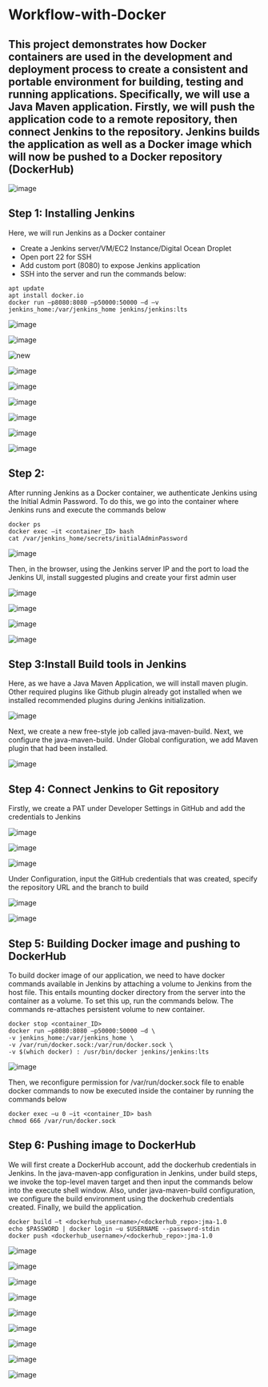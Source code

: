 # Workflow-with-Docker

## This project demonstrates how Docker containers are used in the development and deployment process to create a consistent and portable environment for building, testing and running applications. Specifically, we will use a Java Maven application. Firstly, we will push the application code to a remote repository, then connect Jenkins to the repository. Jenkins builds the application as well as a Docker image which will now be pushed to a Docker repository (DockerHub)

![image](https://github.com/kenchuks44/Workflow-with-Docker/assets/88329191/09077fa1-742a-43b9-8e51-588028c6f88d)

## Step 1: Installing Jenkins 
Here, we will run Jenkins as a Docker container 
-	Create a Jenkins server/VM/EC2 Instance/Digital Ocean Droplet
-	Open port 22 for SSH
-	Add custom port (8080) to expose Jenkins application
-	SSH into the server and run the commands below:
```
apt update
apt install docker.io
docker run –p8080:8080 –p50000:50000 –d –v jenkins_home:/var/jenkins_home jenkins/jenkins:lts
```
![image](https://github.com/kenchuks44/Workflow-with-Docker/assets/88329191/a07701dc-d158-4bd8-8b30-12685980aafd)

![image](https://github.com/kenchuks44/Workflow-with-Docker/assets/88329191/9a4e582e-0c45-4726-aeab-5049fec17775)

![new](https://github.com/kenchuks44/Workflow-with-Docker/assets/88329191/8776ee79-9888-49a9-96f6-0ed132f98f38)


![image](https://github.com/kenchuks44/Workflow-with-Docker/assets/88329191/68927897-a84d-4117-a99b-7cff29d0f5cf)

![image](https://github.com/kenchuks44/Workflow-with-Docker/assets/88329191/efab7380-d425-4666-9192-fabc4d6ad3a0)

![image](https://github.com/kenchuks44/Workflow-with-Docker/assets/88329191/ece15994-4e92-443c-a6e4-76f71054c73f)

![image](https://github.com/kenchuks44/Workflow-with-Docker/assets/88329191/c7cdc8bd-bff7-4d0d-9bfd-519fc2ae5a2e)

![image](https://github.com/kenchuks44/Workflow-with-Docker/assets/88329191/63d09427-c4a1-437d-a43f-72b45fa0728b)

![image](https://github.com/kenchuks44/Workflow-with-Docker/assets/88329191/82f784e6-aaa3-491c-9bb9-ce885c965851)

## Step 2: 
After running Jenkins as a Docker container, we authenticate Jenkins using the Initial Admin Password. To do this, we go into the container where Jenkins runs and execute the commands below
```
docker ps 
docker exec –it <container_ID> bash
cat /var/jenkins_home/secrets/initialAdminPassword
```
![image](https://github.com/kenchuks44/Workflow-with-Docker/assets/88329191/c5484d45-7ca0-45b5-8253-d42ecbaf991b)

Then, in the browser, using the Jenkins server IP and the port to load the Jenkins UI, install suggested plugins and create your first admin user

![image](https://github.com/kenchuks44/Workflow-with-Docker/assets/88329191/be81edb8-a02d-4e6d-8613-fb16d6313d8b)

![image](https://github.com/kenchuks44/Workflow-with-Docker/assets/88329191/8354df8f-c0dc-4ab6-a3c7-ca0062ed1aef)

![image](https://github.com/kenchuks44/Workflow-with-Docker/assets/88329191/037ad2a0-0b8e-4bd4-b74c-16d914d647e1)

![image](https://github.com/kenchuks44/Workflow-with-Docker/assets/88329191/397a02a4-18f8-4a2a-87e1-139fad5d6ecb)

## Step 3:Install Build tools in Jenkins 
Here, as we have a Java Maven Application, we will install maven plugin. Other required plugins like Github plugin already got installed when we installed recommended plugins during Jenkins initialization.

![image](https://github.com/kenchuks44/Workflow-with-Docker/assets/88329191/2f4fa804-b8b3-4518-b458-414e8ad3cf79)

Next, we create a new free-style job called java-maven-build. Next, we configure the java-maven-build. Under Global configuration, we add Maven plugin that had been installed.

![image](https://github.com/kenchuks44/Workflow-with-Docker/assets/88329191/14143b8a-119e-4c61-a56c-9b62fd087df5)

## Step 4: Connect Jenkins to Git repository 
Firstly, we create a PAT under Developer Settings in GitHub and add the credentials to  Jenkins

![image](https://github.com/kenchuks44/Workflow-with-Docker/assets/88329191/88aaa722-701b-40c3-b04f-5300c1134365)

![image](https://github.com/kenchuks44/Workflow-with-Docker/assets/88329191/8f6ea344-cd55-4dae-a610-3cfa51a5ceb0)

![image](https://github.com/kenchuks44/Workflow-with-Docker/assets/88329191/9ef9c10a-e6c4-4a6f-b911-4fb6787c5fbb)

Under Configuration, input the GitHub credentials that was created, specify the repository URL and the branch to build

![image](https://github.com/kenchuks44/Workflow-with-Docker/assets/88329191/c94aadad-6e47-4dc0-9836-f37827a339a7)

![image](https://github.com/kenchuks44/Workflow-with-Docker/assets/88329191/9781d47d-850b-48d1-b8eb-08b9f09a7181)

## Step 5: Building Docker image and pushing to DockerHub 
To build docker image of our application, we need to have docker commands available in Jenkins by attaching a volume to Jenkins from the host file. This entails mounting docker directory from the server into the container as a volume. To set this up, run the commands below. The commands re-attaches persistent volume to new container.
```
docker stop <container_ID>
docker run –p8080:8080 –p50000:50000 –d \
-v jenkins_home:/var/jenkins_home \
-v /var/run/docker.sock:/var/run/docker.sock \
-v $(which docker) : /usr/bin/docker jenkins/jenkins:lts
```

![image](https://github.com/kenchuks44/Workflow-with-Docker/assets/88329191/756c3a5a-e885-470e-b75d-5475bb3afcff)

Then, we reconfigure permission for /var/run/docker.sock file to enable docker commands to now be executed inside the container by running the commands below
```
docker exec –u 0 –it <container_ID> bash
chmod 666 /var/run/docker.sock
```
## Step 6: Pushing image to DockerHub
We will first create a DockerHub account, add the dockerhub credentials in Jenkins. In the java-maven-app configuration in Jenkins, under build steps, we invoke the top-level maven target and then input the commands below into the execute shell window. Also, under java-maven-build configuration, we configure the build environment using the dockerhub credentials created. Finally, we build the application.

```
docker build –t <dockerhub_username>/<dockerhub_repo>:jma-1.0
echo $PASSWORD | docker login –u $USERNAME --password-stdin
docker push <dockerhub_username>/<dockerhub_repo>:jma-1.0
```
![image](https://github.com/kenchuks44/Workflow-with-Docker/assets/88329191/69572ba7-6228-4f99-a9b0-ce31bfda1bc3)

![image](https://github.com/kenchuks44/Workflow-with-Docker/assets/88329191/6fa5fc1b-f609-48d1-88e2-7ba55f2eb50d)

![image](https://github.com/kenchuks44/Workflow-with-Docker/assets/88329191/a4e73b6e-9140-4108-8ebb-18cd26b5167c)

![image](https://github.com/kenchuks44/Workflow-with-Docker/assets/88329191/561ed308-aed7-4fa1-8b21-0927e76ed938)

![image](https://github.com/kenchuks44/Workflow-with-Docker/assets/88329191/6f84b66c-f11c-4b5d-bf9f-f2dcfd58445d)

![image](https://github.com/kenchuks44/Workflow-with-Docker/assets/88329191/28058483-eb31-4b01-8f38-b9a4ca2cca2d)

![image](https://github.com/kenchuks44/Workflow-with-Docker/assets/88329191/481361c1-3832-460b-8421-d42f3c8c8340)

![image](https://github.com/kenchuks44/Workflow-with-Docker/assets/88329191/e5b5021e-3826-4a9e-8b32-d427bbd4b326)

![image](https://github.com/kenchuks44/Workflow-with-Docker/assets/88329191/9593157e-a66c-49a3-9be5-e2a34656382f)




































